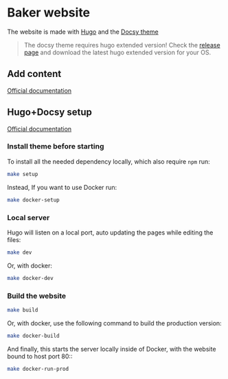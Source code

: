 # Baker website

The website is made with [Hugo](https://gohugo.io/) and the [Docsy theme](https://github.com/google/docsy)

> The docsy theme requires hugo extended version! Check the [release page](https://github.com/gohugoio/hugo/releases)
> and download the latest hugo extended version for your OS.

## Add content

[Official documentation](https://www.docsy.dev/docs/adding-content/content/)

## Hugo+Docsy setup

[Official documentation](https://www.docsy.dev/docs/getting-started/)

### Install theme before starting

To install all the needed dependency locally, which also require `npm` run:

```sh
make setup
```

Instead, If you want to use Docker run:

```sh
make docker-setup
```

### Local server

Hugo will listen on a local port, auto updating the pages while editing the files:

```sh
make dev
```

Or, with docker: 

```sh
make docker-dev
```

### Build the website

```sh
make build
```

Or, with docker, use the following command to build the production version:

```sh
make docker-build
```

And finally, this starts the server locally inside of Docker, with the website bound to host port 80::

```sh
make docker-run-prod
```
